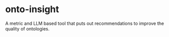 # onto-insight
A metric and LLM based tool that puts out recommendations to improve the quality of ontologies.
